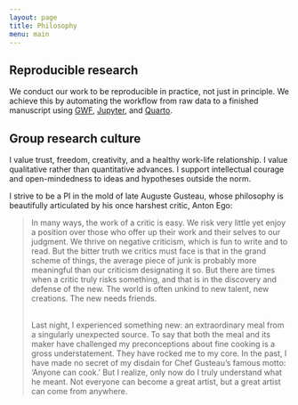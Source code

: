 ```yaml
---
layout: page
title: Philosophy
menu: main
---
```


## Reproducible research

We conduct our work to be reproducible in practice, not just in principle. We achieve this by automating the workflow from raw data to a finished manuscript using [GWF](https://gwf.org), [Jupyter](https://jupyter.org/), and [Quarto](https://quarto.org/).

## Group research culture

I value trust, freedom, creativity, and a healthy work-life relationship. I value qualitative rather than quantitative advances. I support intellectual courage and open-mindedness to ideas and hypotheses outside the norm. 

I strive to be a PI in the mold of late Auguste Gusteau, whose philosophy is beautifully articulated by his once harshest critic, Anton Ego:
<blockquote>
In many ways, the work of a critic is easy. We risk very little yet enjoy a position over those who offer up their work and their selves to our judgment. We thrive on negative criticism, which is fun to write and to read. But the bitter truth we critics must face is that in the grand scheme of things, the average piece of junk is probably more meaningful than our criticism designating it so. But there are times when a critic truly risks something, and that is in the discovery and defense of the new. The world is often unkind to new talent, new creations. The new needs friends.<br><br>

Last night, I experienced something new: an extraordinary meal from a singularly unexpected source. To say that both the meal and its maker have challenged my preconceptions about fine cooking is a gross understatement. They have rocked me to my core. In the past, I have made no secret of my disdain for Chef Gusteau’s famous motto: ‘Anyone can cook.’ But I realize, only now do I truly understand what he meant. Not everyone can become a great artist, but a great artist can come from anywhere.
</blockquote>
